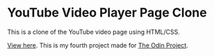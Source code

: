 # YouTube Video Player Page Clone

This is a clone of the YouTube video page using HTML/CSS.

[View here](https://codija.github.io/youtube/).
This is my fourth project made for [The Odin Project](http://www.theodinproject.com/courses/html5-and-css3/lessons/embedding-images-and-video).
